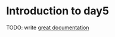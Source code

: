 # Introduction to day5

TODO: write [great documentation](https://jacobian.org/writing/what-to-write/)
